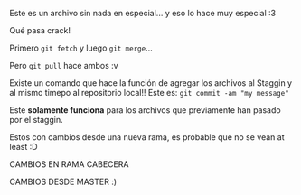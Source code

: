 Este es un archivo sin nada en especial...
y eso
lo hace muy especial :3


Qué pasa crack! 

Primero `git fetch` y luego `git merge`...

Pero `git pull` hace ambos :v

Existe un comando que hace la función de agregar los archivos al Staggin y al mismo timepo al repositorio local!!
Este es: `git commit -am "my message"`

Este **solamente funciona** para los archivos que previamente han pasado por el staggin.

Estos con cambios desde una nueva rama, es probable que no se vean at least :D

CAMBIOS EN RAMA CABECERA

CAMBIOS DESDE MASTER :)
